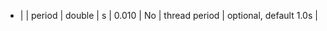   * |      |  period           | double  | s              |   0.010     | No                          | thread period                              | optional, default 1.0s |
